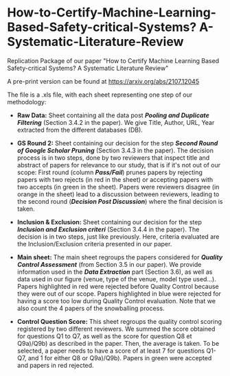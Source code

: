 # How-to-Certify-Machine-Learning-Based-Safety-critical-Systems? A-Systematic-Literature-Review
Replication Package of our paper "How to Certify Machine Learning Based Safety-critical Systems? A Systematic Literature Review"
 
A pre-print version can be found at https://arxiv.org/abs/2107.12045
 
The file is a .xls file, with each sheet representing one step of our methodology:
 
* **Raw Data:** Sheet containing all the data post ***Pooling and Duplicate Filtering*** (Section 3.4.2 in the paper). We give Title, Author, URL, Year extracted from the different databases (DB).
 
* **GS Round 2:** Sheet containing our decision for the step ***Second Round of Google Scholar Pruning*** (Section 3.4.3 in the paper). The decision process is in two steps, done by two reviewers that inspect title and abstract of papers for relevance to our study, that is if it's not out of our scope: First round (column ***Pass/Fail***) prunes papers by rejecting papers with two rejects (in red in the sheet) or accepting papers with two accepts (in green in the sheet). Papers were reviewers disagree (in orange in the sheet) lead to a discussion between reviewers, leading to the second round (***Decision Post Discussion***) where the final decision is taken.
 
* **Inclusion & Exclusion:** Sheet containing our decision for the step ***Inclusion and Exclusion criteri*** (Section 3.4.4 in the paper). The decision is in two steps, just like previously. Here, criteria evaluated are the Inclusion/Exclusion criteria presented in our paper.
 
* **Main sheet:** The main sheet regroups the papers considered for ***Quality Control Assessment*** (from Section 3.5 in our paper). We provide information used in the ***Data Extraction*** part (Section 3.6), as well as data used in our figure (venue, type of the venue, model type used...). Papers highlighted in red were rejected before Quality Control because they were out of our scope. Papers highlighted in blue were rejected for having a score too low during Quality Control evaluation. Note that we also count the 4 papers of the snowballing process.
 
* **Control Question Score:** This sheet regroups the quality control scoring registered by two different reviewers. We summed the score obtained for questions Q1 to Q7, as well as the score for question Q8 et Q9a)/Q9b) as described in the paper. Then, the average is taken. To be selected, a paper needs to have a score of at least 7 for questions Q1-Q7, and 1 for either Q8 or Q9a)/Q9b). Papers in green were accepted and papers in red rejected.
